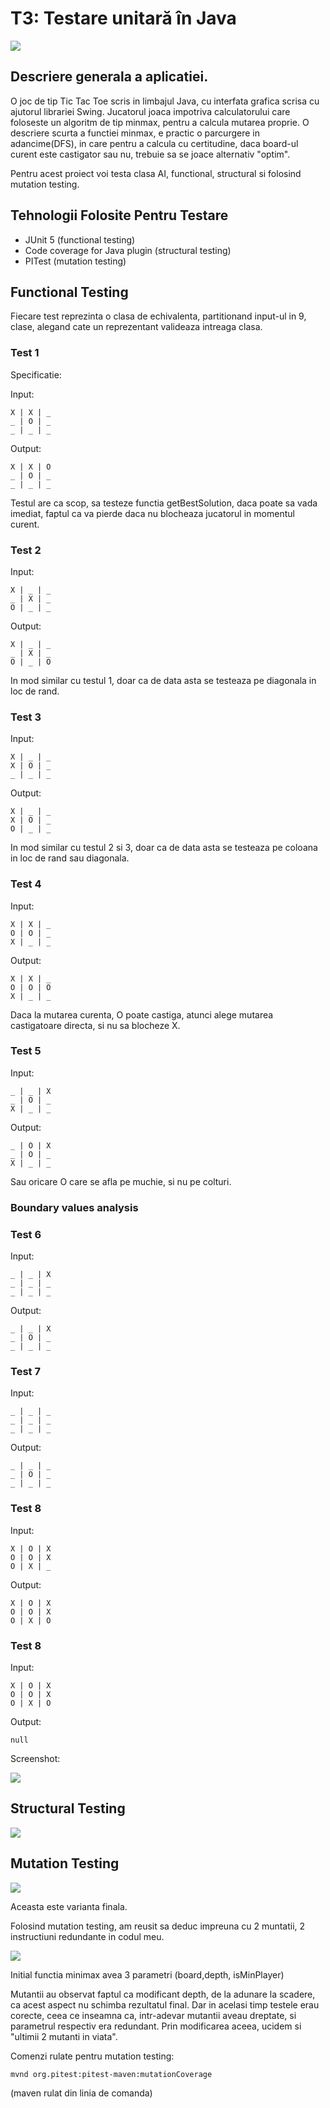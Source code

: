 # T3: Testare unitară în Java

![](screenshots/game.png)

## Descriere generala a aplicatiei.

O joc de tip Tic Tac Toe scris in limbajul Java,
cu interfata grafica scrisa cu ajutorul librariei
Swing.
Jucatorul joaca impotriva calculatorului care foloseste un algoritm de tip minmax,
pentru a calcula mutarea proprie.
O descriere scurta a functiei minmax, e practic o parcurgere in adancime(DFS), in care 
pentru a calcula cu certitudine, daca board-ul curent este castigator sau nu,
trebuie sa se joace alternativ "optim".

Pentru acest proiect voi testa clasa AI, functional, structural si folosind mutation testing.

## Tehnologii Folosite Pentru Testare

- JUnit 5 (functional testing)
- Code coverage for Java plugin (structural testing)
- PITest (mutation testing)

## Functional Testing

Fiecare test reprezinta o clasa de echivalenta, partitionand input-ul in 9, clase,
alegand cate un reprezentant valideaza intreaga clasa.

### Test 1

Specificatie: 

Input:
```
X | X | _
_ | O | _
_ | _ | _
```
Output:
```
X | X | O
_ | O | _
_ | _ | _

```

Testul are ca scop, sa testeze functia getBestSolution, daca poate
sa vada imediat, faptul ca va pierde daca nu blocheaza jucatorul in momentul curent.


### Test 2

Input:

```
X | _ | _
_ | X | _
O | _ | _
```

Output:

```
X | _ | _
_ | X | _
O | _ | O
```

In mod similar cu testul 1, doar ca de data asta se testeaza pe diagonala in loc de rand.

### Test 3

Input:

```
X | _ | _
X | O | _
_ | _ | _
```

Output:

```
X | _ | _
X | O | _
O | _ | _
```

In mod similar cu testul 2 si 3, doar ca de data asta se testeaza pe coloana in loc de rand sau diagonala.

### Test 4

Input:

```
X | X | _
O | O | _
X | _ | _
```

Output:
```
X | X | _
O | O | O
X | _ | _
```

Daca la mutarea curenta, O poate castiga, atunci alege mutarea castigatoare directa, si nu
sa blocheze X.

### Test 5

Input:

```
_ | _ | X
_ | O | _
X | _ | _
```

Output:
```
_ | O | X
_ | O | _
X | _ | _
```

Sau oricare O care se afla pe muchie, si nu pe colturi.

### Boundary values analysis

### Test 6

Input:

```
_ | _ | X
_ | _ | _
_ | _ | _
```

Output:
```
_ | _ | X
_ | O | _
_ | _ | _
```

### Test 7

Input:

```
_ | _ | _
_ | _ | _
_ | _ | _
```

Output:
```
_ | _ | _
_ | O | _
_ | _ | _
```

### Test 8

Input:

```
X | O | X
O | O | X
O | X | _
```

Output:
```
X | O | X
O | O | X
O | X | O
```

### Test 8

Input:

```
X | O | X
O | O | X
O | X | O
```

Output:
```
null
```

Screenshot:

![](screenshots/testare_functionala.png)

## Structural Testing

![](screenshots/testare_structurala.png)

## Mutation Testing

![](screenshots/mutation_testing.png)

Aceasta este varianta finala.

Folosind mutation testing, am reusit sa deduc impreuna
cu 2 muntatii, 2 instructiuni redundante in codul meu.

![](screenshots/mutation_testing_found_redundant_code.png)

Initial functia minimax avea 3 parametri (board,depth, isMinPlayer)

Mutantii au observat faptul ca modificant depth, de la adunare la scadere,
ca acest aspect nu schimba rezultatul final.
Dar in acelasi timp testele erau corecte, ceea ce inseamna ca,
intr-adevar mutantii aveau dreptate, si parametrul respectiv era redundant.
Prin modificarea aceea, ucidem si "ultimii 2 mutanti in viata".

Comenzi rulate pentru mutation testing:

```
mvnd org.pitest:pitest-maven:mutationCoverage
```
(maven rulat din linia de comanda)